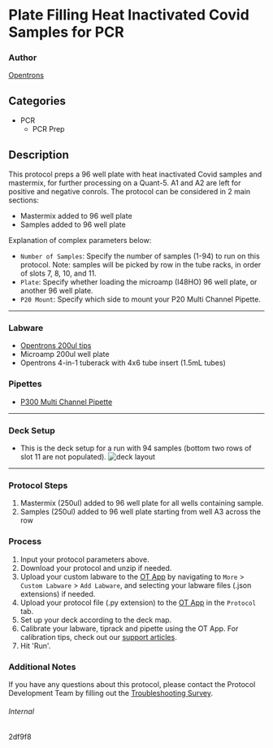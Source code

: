 # Plate Filling Heat Inactivated Covid Samples for PCR

### Author
[Opentrons](https://opentrons.com/)

## Categories
* PCR
	* PCR Prep

## Description
This protocol preps a 96 well plate with heat inactivated Covid samples and mastermix, for further processing on a Quant-5. A1 and A2 are left for positive and negative conrols. The protocol can be considered in 2 main sections:

* Mastermix added to 96 well plate
* Samples added to 96 well plate

Explanation of complex parameters below:
* `Number of Samples`: Specify the number of samples (1-94) to run on this protocol. Note: samples will be picked by row in the tube racks, in order of slots 7, 8, 10, and 11.
* `Plate`: Specify whether loading the microamp (I48HO) 96 well plate, or another 96 well plate.
* `P20 Mount`: Specify which side to mount your P20 Multi Channel Pipette.

---

### Labware
* [Opentrons 200ul tips](https://shop.opentrons.com/collections/opentrons-tips)
* Microamp 200ul well plate
* Opentrons 4-in-1 tuberack with 4x6 tube insert (1.5mL tubes)


### Pipettes
* [P300 Multi Channel Pipette](https://shop.opentrons.com/collections/ot-2-robot/products/8-channel-electronic-pipette)


---

### Deck Setup
* This is the deck setup for a run with 94 samples (bottom two rows of slot 11 are not populated).
![deck layout](https://opentrons-protocol-library-website.s3.amazonaws.com/custom-README-images/2df9f8/Screen+Shot+2021-09-29+at+10.11.59+AM.png)


---

### Protocol Steps
1. Mastermix (250ul) added to 96 well plate for all wells containing sample.
2. Samples (250ul) added to 96 well plate starting from well A3 across the row

### Process
1. Input your protocol parameters above.
2. Download your protocol and unzip if needed.
3. Upload your custom labware to the [OT App](https://opentrons.com/ot-app) by navigating to `More` > `Custom Labware` > `Add Labware`, and selecting your labware files (.json extensions) if needed.
4. Upload your protocol file (.py extension) to the [OT App](https://opentrons.com/ot-app) in the `Protocol` tab.
5. Set up your deck according to the deck map.
6. Calibrate your labware, tiprack and pipette using the OT App. For calibration tips, check out our [support articles](https://support.opentrons.com/en/collections/1559720-guide-for-getting-started-with-the-ot-2).
7. Hit 'Run'.

### Additional Notes
If you have any questions about this protocol, please contact the Protocol Development Team by filling out the [Troubleshooting Survey](https://protocol-troubleshooting.paperform.co/).

###### Internal
2df9f8
